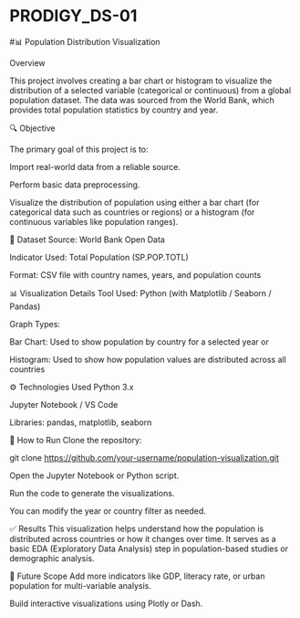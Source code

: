 # PRODIGY_DS-01

#📊 Population Distribution Visualization

Overview

This project involves creating a bar chart or histogram to visualize the distribution of a selected variable (categorical or continuous) from a global population dataset. The data was sourced from the World Bank, which provides total population statistics by country and year.

🔍 Objective

The primary goal of this project is to:

Import real-world data from a reliable source.

Perform basic data preprocessing.

Visualize the distribution of population using either a bar chart (for categorical data such as countries or regions) or a histogram (for continuous variables like population ranges).

📁 Dataset
Source: World Bank Open Data

Indicator Used: Total Population (SP.POP.TOTL)

Format: CSV file with country names, years, and population counts

📊 Visualization Details
Tool Used: Python (with Matplotlib / Seaborn / Pandas)

Graph Types:

Bar Chart: Used to show population by country for a selected year
or

Histogram: Used to show how population values are distributed across all countries

⚙️ Technologies Used
Python 3.x

Jupyter Notebook / VS Code

Libraries: pandas, matplotlib, seaborn

🧪 How to Run
Clone the repository:

git clone https://github.com/your-username/population-visualization.git

Open the Jupyter Notebook or Python script.

Run the code to generate the visualizations.

You can modify the year or country filter as needed.

✅ Results
This visualization helps understand how the population is distributed across countries or how it changes over time. It serves as a basic EDA (Exploratory Data Analysis) step in population-based studies or demographic analysis.

📌 Future Scope
Add more indicators like GDP, literacy rate, or urban population for multi-variable analysis.

Build interactive visualizations using Plotly or Dash.
